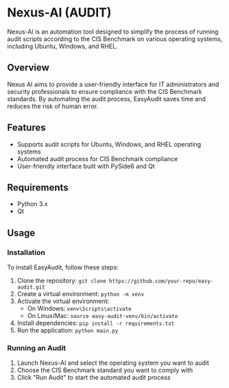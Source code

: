 # Nexus-AI (AUDIT)

Nexus-AI is an automation tool designed to simplify the process of running audit scripts according to the CIS Benchmark on various operating systems, including Ubuntu, Windows, and RHEL.

## Overview

Nexus AI aims to provide a user-friendly interface for IT administrators and security professionals to ensure compliance with the CIS Benchmark standards. By automating the audit process, EasyAudit saves time and reduces the risk of human error.

## Features

* Supports audit scripts for Ubuntu, Windows, and RHEL operating systems
* Automated audit process for CIS Benchmark compliance
* User-friendly interface built with PySide6 and Qt

## Requirements

* Python 3.x
* Qt

## Usage

### Installation

To install EasyAudit, follow these steps:

1. Clone the repository: `git clone https://github.com/your-repo/easy-audit.git`
2. Create a virtual environment: `python -m venv`
3. Activate the virtual environment:
    * On Windows: `venv\Scripts\activate`
    * On Linux/Mac: `source easy-audit-venv/bin/activate`
4. Install dependencies: `pip install -r requirements.txt`
5. Run the application: `python main.py`

### Running an Audit

1. Launch Nexus-AI and select the operating system you want to audit
2. Choose the CIS Benchmark standard you want to comply with
3. Click "Run Audit" to start the automated audit process


